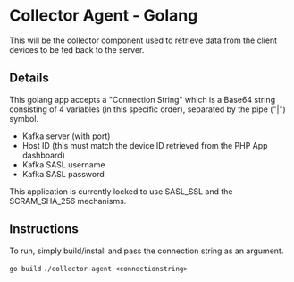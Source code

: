 # Collector Agent - Golang

This will be the collector component used to retrieve data from the client devices to be fed back to the server.

## Details

This golang app accepts a "Connection String" which is a Base64 string consisting of 4 variables (in this specific order), separated by the pipe ("|") symbol.
- Kafka server (with port)
- Host ID (this must match the device ID retrieved from the PHP App dashboard)
- Kafka SASL username
- Kafka SASL password

This application is currently locked to use SASL_SSL and the SCRAM_SHA_256 mechanisms.

## Instructions

To run, simply build/install and pass the connection string as an argument.

`go build`
`./collector-agent <connectionstring>`
